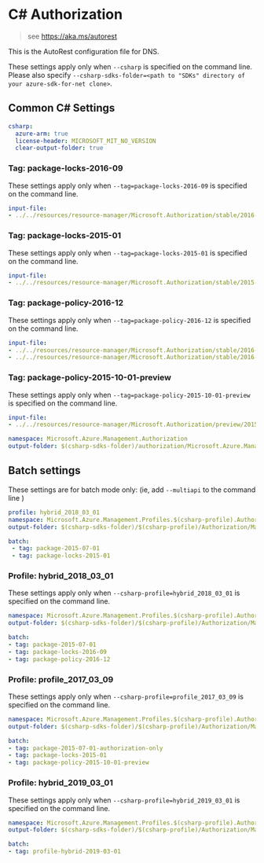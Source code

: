 # C# Authorization

> see https://aka.ms/autorest

This is the AutoRest configuration file for DNS.

These settings apply only when `--csharp` is specified on the command line.
Please also specify `--csharp-sdks-folder=<path to "SDKs" directory of your azure-sdk-for-net clone>`.

## Common C# Settings
``` yaml $(csharp)
csharp:
  azure-arm: true
  license-header: MICROSOFT_MIT_NO_VERSION
  clear-output-folder: true
```

### Tag: package-locks-2016-09

These settings apply only when `--tag=package-locks-2016-09` is specified on the command line.

``` yaml $(tag) == 'package-locks-2016-09'
input-file:
- ../../resources/resource-manager/Microsoft.Authorization/stable/2016-09-01/locks.json
```

### Tag: package-locks-2015-01

These settings apply only when `--tag=package-locks-2015-01` is specified on the command line.

``` yaml $(tag) == 'package-locks-2015-01'
input-file:
- ../../resources/resource-manager/Microsoft.Authorization/stable/2015-01-01/locks.json
```

### Tag: package-policy-2016-12

These settings apply only when `--tag=package-policy-2016-12` is specified on the command line.

``` yaml $(tag) == 'package-policy-2016-12'
input-file:
- ../../resources/resource-manager/Microsoft.Authorization/stable/2016-12-01/policyAssignments.json
- ../../resources/resource-manager/Microsoft.Authorization/stable/2016-12-01/policyDefinitions.json
```

### Tag: package-policy-2015-10-01-preview

These settings apply only when `--tag=package-policy-2015-10-01-preview` is specified on the command line.

``` yaml $(tag) == 'package-policy-2015-10-01-preview'
input-file:
- ../../resources/resource-manager/Microsoft.Authorization/preview/2015-10-01-preview/policy.json
```

``` yaml $(csharp) && !$(multiapi) && !$(csharp-profile)
namespace: Microsoft.Azure.Management.Authorization
output-folder: $(csharp-sdks-folder)/authorization/Microsoft.Azure.Management.Authorization/src/Generated
```

## Batch settings
These settings are for batch mode only: (ie, add `--multiapi` to the command line )

``` yaml $(multiapi)
profile: hybrid_2018_03_01
namespace: Microsoft.Azure.Management.Profiles.$(csharp-profile).Authorization
output-folder: $(csharp-sdks-folder)/$(csharp-profile)/Authorization/Management.Authorization/Generated

batch:
 - tag: package-2015-07-01
 - tag: package-locks-2015-01
 ```

### Profile: hybrid_2018_03_01

These settings apply only when `--csharp-profile=hybrid_2018_03_01` is specified on the command line.

 ``` yaml $(csharp-profile)=='hybrid_2018_03_01'
namespace: Microsoft.Azure.Management.Profiles.$(csharp-profile).Authorization
output-folder: $(csharp-sdks-folder)/$(csharp-profile)/Authorization/Management.Authorization/Generated

batch:
 - tag: package-2015-07-01
 - tag: package-locks-2016-09
 - tag: package-policy-2016-12
 ```

### Profile: profile_2017_03_09

These settings apply only when `--csharp-profile=profile_2017_03_09` is specified on the command line.

 ``` yaml $(csharp-profile)=='profile_2017_03_09'
namespace: Microsoft.Azure.Management.Profiles.$(csharp-profile).Authorization
output-folder: $(csharp-sdks-folder)/$(csharp-profile)/Authorization/Management.Authorization/Generated

batch:
 - tag: package-2015-07-01-authorization-only
 - tag: package-locks-2015-01
 - tag: package-policy-2015-10-01-preview
 ```

### Profile: hybrid_2019_03_01

These settings apply only when `--csharp-profile=hybrid_2019_03_01` is specified on the command line.

 ``` yaml $(csharp-profile)=='hybrid_2019_03_01'
namespace: Microsoft.Azure.Management.Profiles.$(csharp-profile).Authorization
output-folder: $(csharp-sdks-folder)/$(csharp-profile)/Authorization/Management.Authorization/Generated

batch:
 - tag: profile-hybrid-2019-03-01
 ```